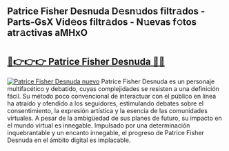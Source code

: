 ## Patrice Fisher Desnuda D𝚎sn𝚞dos filtr𝚊dos - Parts-GsX Vid𝚎os filtr𝚊dos - N𝚞evas f𝚘tos atr𝚊ctivas aMHxO

# <h2><a href="http://mb2w0c.tromn.icu/?c=Patrice+Fisher+Desnuda">🔗👉👉👉 Patrice Fisher Desnuda 🔗🔗</a></h2>

[![Patrice Fisher Desnuda nuevo](https://i.imgur.com/pEAQMta.gif)](http://mb2w0c.tromn.icu/?c=Patrice+Fisher+Desnuda)
Patrice Fisher Desnuda es un personaje multifacético y debatido, cuyas complejidades se resisten a una definición fácil.  Su método poco convencional de interactuar con el público en línea ha atraído y ofendido a los seguidores, estimulando debates sobre el consentimiento, la expresión artística y la esencia de las comunidades virtuales. A pesar de la ambigüedad de sus planes de futuro, su impacto en el mundo virtual es innegable. Impulsado por una determinación inquebrantable y un encanto innegable, el progreso de Patrice Fisher Desnuda en el ámbito digital es implacable.
